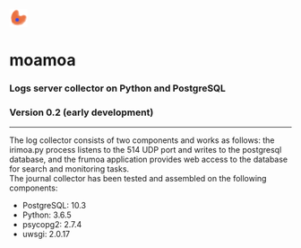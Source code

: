 ![Alt text](frumoa.png?raw=true "Title")
# moamoa
### Logs server collector on Python and PostgreSQL
### Version 0.2 (early development)
<hr>
The log collector consists of two components and works as follows: the irimoa.py process listens to the 514 UDP port and writes to the postgresql database, and the frumoa application provides web access to the database for search and monitoring tasks.
<br>
The journal collector has been tested and assembled on the following components:
<ul>
  <li>PostgreSQL: 10.3 </li>
  <li>Python: 3.6.5</li>
  <li>psycopg2: 2.7.4</li>
  <li>uwsgi: 2.0.17</li>
 </ul>
